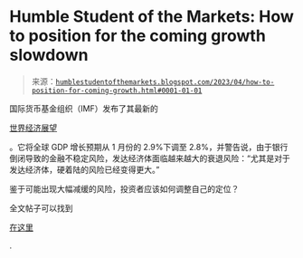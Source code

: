 <!--yml

分类：未分类

日期：2024-05-18 01:31:01

-->

# Humble Student of the Markets: How to position for the coming growth slowdown

> 来源：[`humblestudentofthemarkets.blogspot.com/2023/04/how-to-position-for-coming-growth.html#0001-01-01`](https://humblestudentofthemarkets.blogspot.com/2023/04/how-to-position-for-coming-growth.html#0001-01-01)

国际货币基金组织（IMF）发布了其最新的

[世界经济展望](https://www.imf.org/en/Publications/WEO?page=1)

。它将全球 GDP 增长预期从 1 月份的 2.9%下调至 2.8%，并警告说，由于银行倒闭导致的金融不稳定风险，发达经济体面临越来越大的衰退风险：“尤其是对于发达经济体，硬着陆的风险已经变得更大。”

鉴于可能出现大幅减缓的风险，投资者应该如何调整自己的定位？

全文帖子可以找到

[在这里](https://humblestudentofthemarkets.com/2023/04/15/how-to-position-for-the-coming-growth-slowdown/)

.
